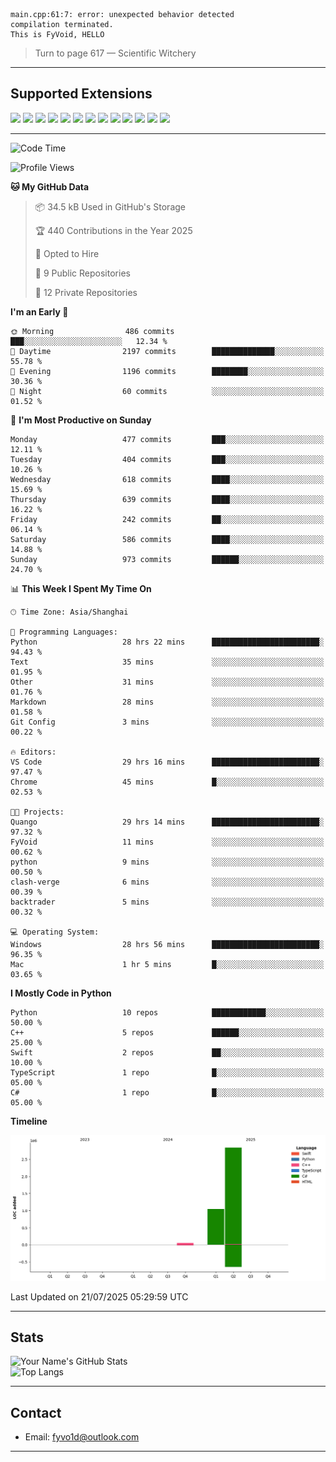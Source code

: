 ```
main.cpp:61:7: error: unexpected behavior detected
compilation terminated.
This is FyVoid, HELLO
```

> Turn to page 617 — Scientific Witchery

---

## Supported Extensions

<p align="left">
  <img src="https://cdn.jsdelivr.net/gh/devicons/devicon/icons/cplusplus/cplusplus-original.svg" height="40" />
  <img src="https://cdn.jsdelivr.net/gh/devicons/devicon/icons/csharp/csharp-original.svg" height="40" />
  <img src="https://cdn.jsdelivr.net/gh/devicons/devicon/icons/python/python-original.svg" height="40" />
  <img src="https://cdn.jsdelivr.net/gh/devicons/devicon/icons/swift/swift-original.svg" height="40" />
  <img src="https://cdn.jsdelivr.net/gh/devicons/devicon/icons/git/git-original.svg" height="40" />
  <img src="https://cdn.jsdelivr.net/gh/devicons/devicon/icons/docker/docker-original.svg" height="40" />
  <img src="https://cdn.jsdelivr.net/gh/devicons/devicon/icons/vscode/vscode-original.svg" height="40" />
  <img src="https://www.vulkan.org/user/themes/vulkan/images/logo/vulkan-logo.svg" height="40" />
  <img src="https://cdn.jsdelivr.net/gh/devicons/devicon/icons/opengl/opengl-original.svg" height="40" />
  <img src="https://cdn.jsdelivr.net/gh/devicons/devicon/icons/pytorch/pytorch-original.svg" height="40" />
  <img src="https://cdn.jsdelivr.net/gh/devicons/devicon/icons/unity/unity-original.svg" height="40" />
  <img src="https://cdn.jsdelivr.net/gh/devicons/devicon/icons/unrealengine/unrealengine-original.svg" height="40" />
  <img src="https://cdn.jsdelivr.net/gh/devicons/devicon/icons/cmake/cmake-original.svg" height="40" />
</p>


---

<!--START_SECTION:waka-->
![Code Time](http://img.shields.io/badge/Code%20Time-263%20hrs%2041%20mins-blue)

![Profile Views](http://img.shields.io/badge/Profile%20Views-0-blue)

**🐱 My GitHub Data** 

> 📦 34.5 kB Used in GitHub's Storage 
 > 
> 🏆 440 Contributions in the Year 2025
 > 
> 💼 Opted to Hire
 > 
> 📜 9 Public Repositories 
 > 
> 🔑 12 Private Repositories 
 > 
**I'm an Early 🐤** 

```text
🌞 Morning                486 commits         ███░░░░░░░░░░░░░░░░░░░░░░   12.34 % 
🌆 Daytime                2197 commits        ██████████████░░░░░░░░░░░   55.78 % 
🌃 Evening                1196 commits        ████████░░░░░░░░░░░░░░░░░   30.36 % 
🌙 Night                  60 commits          ░░░░░░░░░░░░░░░░░░░░░░░░░   01.52 % 
```
📅 **I'm Most Productive on Sunday** 

```text
Monday                   477 commits         ███░░░░░░░░░░░░░░░░░░░░░░   12.11 % 
Tuesday                  404 commits         ███░░░░░░░░░░░░░░░░░░░░░░   10.26 % 
Wednesday                618 commits         ████░░░░░░░░░░░░░░░░░░░░░   15.69 % 
Thursday                 639 commits         ████░░░░░░░░░░░░░░░░░░░░░   16.22 % 
Friday                   242 commits         ██░░░░░░░░░░░░░░░░░░░░░░░   06.14 % 
Saturday                 586 commits         ████░░░░░░░░░░░░░░░░░░░░░   14.88 % 
Sunday                   973 commits         ██████░░░░░░░░░░░░░░░░░░░   24.70 % 
```


📊 **This Week I Spent My Time On** 

```text
🕑︎ Time Zone: Asia/Shanghai

💬 Programming Languages: 
Python                   28 hrs 22 mins      ████████████████████████░   94.43 % 
Text                     35 mins             ░░░░░░░░░░░░░░░░░░░░░░░░░   01.95 % 
Other                    31 mins             ░░░░░░░░░░░░░░░░░░░░░░░░░   01.76 % 
Markdown                 28 mins             ░░░░░░░░░░░░░░░░░░░░░░░░░   01.58 % 
Git Config               3 mins              ░░░░░░░░░░░░░░░░░░░░░░░░░   00.22 % 

🔥 Editors: 
VS Code                  29 hrs 16 mins      ████████████████████████░   97.47 % 
Chrome                   45 mins             █░░░░░░░░░░░░░░░░░░░░░░░░   02.53 % 

🐱‍💻 Projects: 
Quango                   29 hrs 14 mins      ████████████████████████░   97.32 % 
FyVoid                   11 mins             ░░░░░░░░░░░░░░░░░░░░░░░░░   00.62 % 
python                   9 mins              ░░░░░░░░░░░░░░░░░░░░░░░░░   00.50 % 
clash-verge              6 mins              ░░░░░░░░░░░░░░░░░░░░░░░░░   00.39 % 
backtrader               5 mins              ░░░░░░░░░░░░░░░░░░░░░░░░░   00.32 % 

💻 Operating System: 
Windows                  28 hrs 56 mins      ████████████████████████░   96.35 % 
Mac                      1 hr 5 mins         █░░░░░░░░░░░░░░░░░░░░░░░░   03.65 % 
```

**I Mostly Code in Python** 

```text
Python                   10 repos            ████████████░░░░░░░░░░░░░   50.00 % 
C++                      5 repos             ██████░░░░░░░░░░░░░░░░░░░   25.00 % 
Swift                    2 repos             ██░░░░░░░░░░░░░░░░░░░░░░░   10.00 % 
TypeScript               1 repo              █░░░░░░░░░░░░░░░░░░░░░░░░   05.00 % 
C#                       1 repo              █░░░░░░░░░░░░░░░░░░░░░░░░   05.00 % 
```



**Timeline**

![Lines of Code chart](https://raw.githubusercontent.com/FyVoid/FyVoid/main/assets/bar_graph.png)


 Last Updated on 21/07/2025 05:29:59 UTC
<!--END_SECTION:waka-->

---

## Stats

![Your Name's GitHub Stats](https://github-readme-stats.vercel.app/api?username=fyvoid&show_icons=true&theme=tokyonight)  
![Top Langs](https://github-readme-stats.vercel.app/api/top-langs/?username=fyvoid&layout=compact&theme=tokyonight)

---

## Contact

- Email: [fyvo1d@outlook.com](fyvo1d@outlook.com)  

---

